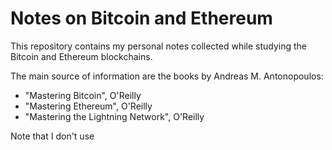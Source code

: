 # Notes on Bitcoin and Ethereum

This repository contains my personal notes collected while studying the Bitcoin and Ethereum blockchains.

The main source of information are the books by Andreas M. Antonopoulos:
- "Mastering Bitcoin", O'Reilly
- "Mastering Ethereum", O'Reilly
- "Mastering the Lightning Network", O'Reilly

Note that I don't use 